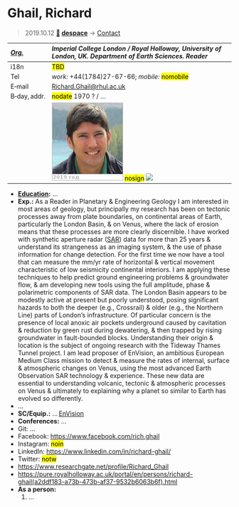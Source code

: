 # Ghail, Richard
> 2019.10.12 **[🚀](../index/index.md) [despace](index.md)** → [Contact](contact.md)

|*[Org.](contact.md)*|*Imperial College London / Royal Holloway, University of London, UK. Department of Earth Sciences. Reader*|
|:--|:--|
|i18n| <mark>TBD</mark> |
|Tel| *work:* +44(1784)27-67-66; *mobile:* <mark>nomobile</mark> |
|E‑mail| <Richard.Ghail@rhul.ac.uk> |
|B‑day, addr.| <mark>nodate</mark> 1970 ? / … |
|| [![](f/contact/g/ghail1_photo_thumb.jpg)](f/contact/g/ghail1_photo.jpg) <mark>nosign</mark> [![](f/contact//1_sign_thumb.jpg)](f/contact//1_sign.png) |

   - **[Education](edu.md):** …
   - **Exp.:** As a Reader in Planetary & Engineering Geology I am interested in most areas of geology, but principally my research has been on tectonic processes away from plate boundaries, on continental areas of Earth, particularly the London Basin, & on Venus, where the lack of erosion means that these processes are more clearly discernible. I have worked with synthetic aperture radar ([SAR](sar.md)) data for more than 25 years & understand its strangeness as an imaging system, & the use of phase information for change detection. For the first time we now have a tool that can measure the mm/yr rate of horizontal & vertical movement characteristic of low seismicity continental interiors. I am applying these techniques to help predict ground engineering problems & groundwater flow, & am developing new tools using the full amplitude, phase & polarimetric components of SAR data. The London Basin appears to be modestly active at present but poorly understood, posing significant hazards to both the deeper (e.g., Crossrail) & older (e.g., the Northern Line) parts of London’s infrastructure. Of particular concern is the presence of local anoxic air pockets underground caused by cavitation & reduction by green rust during dewatering, & then trapped by rising groundwater in fault-bounded blocks. Understanding their origin & location is the subject of ongoing research with the Tideway Thames Tunnel project. I am lead proposer of EnVision, an ambitious European Medium Class mission to detect & measure the rates of internal, surface & atmospheric changes on Venus, using the most advanced Earth Observation SAR technology & experience. These new data are essential to understanding volcanic, tectonic & atmospheric processes on Venus & ultimately to explaining why a planet so similar to Earth has evolved so differently.
   - …
   - **SC/Equip.:** … [EnVision](envision.md)
   - **Conferences:** …
   - Git: …
   - Facebook: <https://www.facebook.com/rich.ghail>
   - Instagram: <mark>noin</mark>
   - LinkedIn: <https://www.linkedin.com/in/richard-ghail/>
   - Twitter: <mark>notw</mark>
   - <https://www.researchgate.net/profile/Richard_Ghail>
   - <https://pure.royalholloway.ac.uk/portal/en/persons/richard-ghail(a2ddf183-a73b-473b-af37-9532b6063b6f).html>
   - **As a person:**
      1. …
